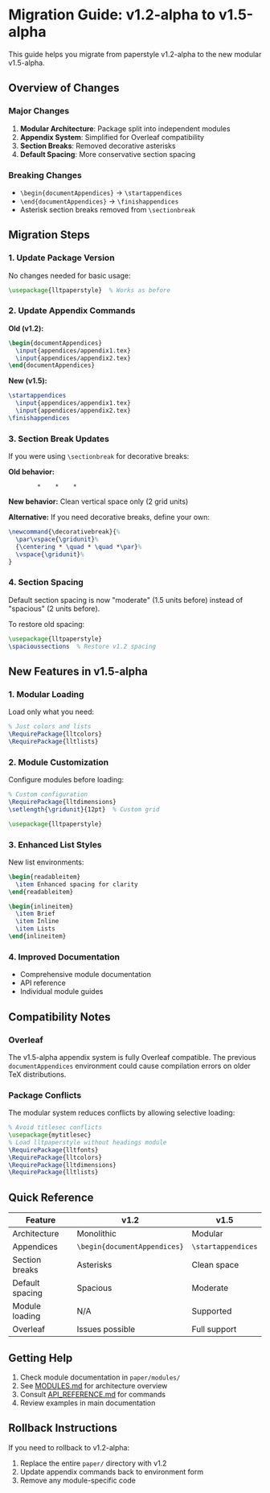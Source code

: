 # Migration Guide: v1.2-alpha to v1.5-alpha

This guide helps you migrate from paperstyle v1.2-alpha to the new modular v1.5-alpha.

## Overview of Changes

### Major Changes
1. **Modular Architecture**: Package split into independent modules
2. **Appendix System**: Simplified for Overleaf compatibility
3. **Section Breaks**: Removed decorative asterisks
4. **Default Spacing**: More conservative section spacing

### Breaking Changes
- `\begin{documentAppendices}` → `\startappendices`
- `\end{documentAppendices}` → `\finishappendices`
- Asterisk section breaks removed from `\sectionbreak`

## Migration Steps

### 1. Update Package Version

No changes needed for basic usage:
```latex
\usepackage{lltpaperstyle}  % Works as before
```

### 2. Update Appendix Commands

**Old (v1.2):**
```latex
\begin{documentAppendices}
  \input{appendices/appendix1.tex}
  \input{appendices/appendix2.tex}
\end{documentAppendices}
```

**New (v1.5):**
```latex
\startappendices
  \input{appendices/appendix1.tex}
  \input{appendices/appendix2.tex}
\finishappendices
```

### 3. Section Break Updates

If you were using `\sectionbreak` for decorative breaks:

**Old behavior:**
```
        *    *    *
```

**New behavior:**
Clean vertical space only (2 grid units)

**Alternative:** If you need decorative breaks, define your own:
```latex
\newcommand{\decorativebreak}{%
  \par\vspace{\gridunit}%
  {\centering * \quad * \quad *\par}%
  \vspace{\gridunit}%
}
```

### 4. Section Spacing

Default section spacing is now "moderate" (1.5 units before) instead of "spacious" (2 units before).

To restore old spacing:
```latex
\usepackage{lltpaperstyle}
\spacioussections  % Restore v1.2 spacing
```

## New Features in v1.5-alpha

### 1. Modular Loading

Load only what you need:
```latex
% Just colors and lists
\RequirePackage{lltcolors}
\RequirePackage{lltlists}
```

### 2. Module Customization

Configure modules before loading:
```latex
% Custom configuration
\RequirePackage{lltdimensions}
\setlength{\gridunit}{12pt}  % Custom grid

\usepackage{lltpaperstyle}
```

### 3. Enhanced List Styles

New list environments:
```latex
\begin{readableitem}
  \item Enhanced spacing for clarity
\end{readableitem}

\begin{inlineitem}
  \item Brief
  \item Inline
  \item Lists
\end{inlineitem}
```

### 4. Improved Documentation

- Comprehensive module documentation
- API reference
- Individual module guides

## Compatibility Notes

### Overleaf
The v1.5-alpha appendix system is fully Overleaf compatible. The previous `documentAppendices` environment could cause compilation errors on older TeX distributions.

### Package Conflicts
The modular system reduces conflicts by allowing selective loading:
```latex
% Avoid titlesec conflicts
\usepackage{mytitlesec}
% Load lltpaperstyle without headings module
\RequirePackage{lltfonts}
\RequirePackage{lltcolors}
\RequirePackage{lltdimensions}
\RequirePackage{lltlists}
```

## Quick Reference

| Feature | v1.2 | v1.5 |
|---------|------|------|
| Architecture | Monolithic | Modular |
| Appendices | `\begin{documentAppendices}` | `\startappendices` |
| Section breaks | Asterisks | Clean space |
| Default spacing | Spacious | Moderate |
| Module loading | N/A | Supported |
| Overleaf | Issues possible | Full support |

## Getting Help

1. Check module documentation in `paper/modules/`
2. See [MODULES.md](MODULES.md) for architecture overview
3. Consult [API_REFERENCE.md](API_REFERENCE.md) for commands
4. Review examples in main documentation

## Rollback Instructions

If you need to rollback to v1.2-alpha:
1. Replace the entire `paper/` directory with v1.2
2. Update appendix commands back to environment form
3. Remove any module-specific code